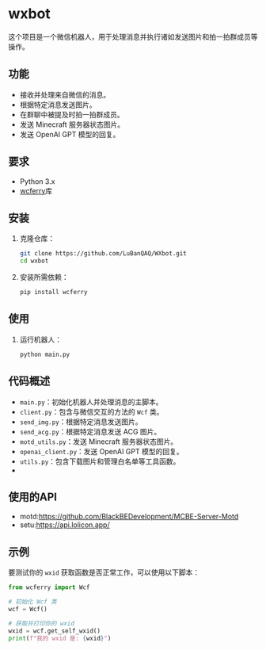 # wxbot

这个项目是一个微信机器人，用于处理消息并执行诸如发送图片和拍一拍群成员等操作。

## 功能

- 接收并处理来自微信的消息。
- 根据特定消息发送图片。
- 在群聊中被提及时拍一拍群成员。
- 发送 Minecraft 服务器状态图片。
- 发送 OpenAI GPT 模型的回复。

## 要求

- Python 3.x
-  [wcferry](https://github.com/lich0821/WeChatFerry)库

## 安装

1. 克隆仓库：

    ```sh
    git clone https://github.com/LuBanQAQ/WXbot.git
    cd wxbot

2. 安装所需依赖：

    ```sh
    pip install wcferry
    ```

## 使用

1. 运行机器人：

    ```sh
    python main.py
    ```

## 代码概述

- `main.py`：初始化机器人并处理消息的主脚本。
- `client.py`：包含与微信交互的方法的 `Wcf` 类。
- `send_img.py`：根据特定消息发送图片。
- `send_acg.py`：根据特定消息发送 ACG 图片。
- `motd_utils.py`：发送 Minecraft 服务器状态图片。
- `openai_client.py`：发送 OpenAI GPT 模型的回复。
- `utils.py`：包含下载图片和管理白名单等工具函数。
- 

## 使用的API

- motd:https://github.com/BlackBEDevelopment/MCBE-Server-Motd
- setu:https://api.lolicon.app/

## 示例

要测试你的 `wxid` 获取函数是否正常工作，可以使用以下脚本：

```python
from wcferry import Wcf

# 初始化 Wcf 类
wcf = Wcf()

# 获取并打印你的 wxid
wxid = wcf.get_self_wxid()
print(f"我的 wxid 是: {wxid}")
```
